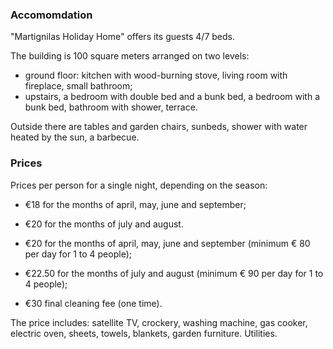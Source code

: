 ### Accomomdation

"Martignilas Holiday Home" offers its guests 4/7 beds.

The building is 100 square meters arranged on two levels:

* ground floor: kitchen with wood-burning stove, living room with fireplace, small bathroom;
* upstairs, a bedroom with double bed and a bunk bed, a bedroom with a bunk bed, bathroom with shower, terrace.

Outside there are tables and garden chairs, sunbeds, shower with water heated by the sun, a barbecue.

### Prices

Prices per person for a single night, depending on the season:

* €18 for the months of april, may, june and september;
* €20 for the months of july and august.

* €20 for the months of april, may, june and september (minimum € 80 per day for 1 to 4 people);
* €22.50 for the months of july and august (minimum € 90 per day for 1 to 4 people);

* €30 final cleaning fee (one time).

The price includes: satellite TV, crockery, washing machine, gas cooker, electric oven, sheets, towels, blankets, garden furniture. Utilities.
